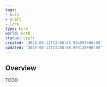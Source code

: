 ```yaml
---
tags:
- both
- draft
- lore
type: Lore
world: Both
status: draft
created: '2025-08-11T13:08:45.904597+00:00'
updated: '2025-08-11T13:08:48.803118+00:00'
---
```



## Overview

TODO
